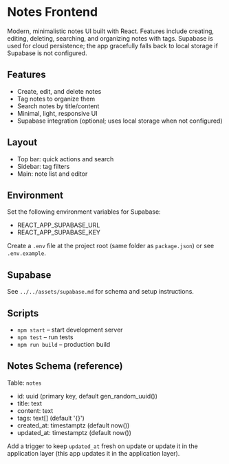 # Notes Frontend

Modern, minimalistic notes UI built with React. Features include creating, editing, deleting, searching, and organizing notes with tags. Supabase is used for cloud persistence; the app gracefully falls back to local storage if Supabase is not configured.

## Features

- Create, edit, and delete notes
- Tag notes to organize them
- Search notes by title/content
- Minimal, light, responsive UI
- Supabase integration (optional; uses local storage when not configured)

## Layout

- Top bar: quick actions and search
- Sidebar: tag filters
- Main: note list and editor

## Environment

Set the following environment variables for Supabase:

- REACT_APP_SUPABASE_URL
- REACT_APP_SUPABASE_KEY

Create a `.env` file at the project root (same folder as `package.json`) or see `.env.example`.

## Supabase

See `../../assets/supabase.md` for schema and setup instructions.

## Scripts

- `npm start` – start development server
- `npm test` – run tests
- `npm run build` – production build

## Notes Schema (reference)

Table: `notes`
- id: uuid (primary key, default gen_random_uuid())
- title: text
- content: text
- tags: text[] (default '{}')
- created_at: timestamptz (default now())
- updated_at: timestamptz (default now())

Add a trigger to keep `updated_at` fresh on update or update it in the application layer (this app updates it in the application layer).

